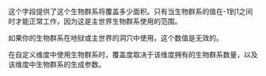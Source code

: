 这个字段提供了这个生物群系将覆盖多少面积。只有当生物群系的值在-1到1之间时才能正常工作，因为这是主世界生物群系使用的范围。

如果你的生物群系在地狱或主世界的洞穴中使用，这个数值是无效的。

在自定义维度中使用生物群系时，覆盖度取决于该维度拥有的生物群系数量，以及该维度中生物群系的生成参数。
